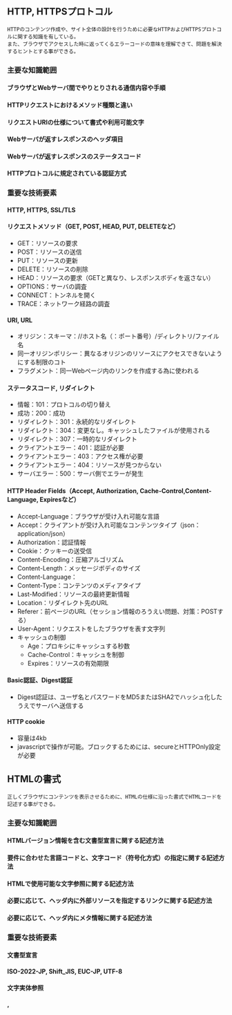 ## HTTP, HTTPSプロトコル
	HTTPのコンテンツ作成や、サイト全体の設計を行うために必要なHTTPおよびHTTPSプロトコルに関する知識を有している。
	また、ブラウザでアクセスした時に返ってくるエラーコードの意味を理解できて、問題を解決するヒントとする事ができる。
### 主要な知識範囲
#### ブラウザとWebサーバ間でやりとりされる通信内容や手順
#### HTTPリクエストにおけるメソッド種類と違い
#### リクエストURIの仕様について書式や利用可能文字
#### Webサーバが返すレスポンスのヘッダ項目
#### Webサーバが返すレスポンスのステータスコード
#### HTTPプロトコルに規定されている認証方式
### 重要な技術要素
#### HTTP, HTTPS, SSL/TLS
#### リクエストメソッド（GET, POST, HEAD, PUT, DELETEなど）
* GET：リソースの要求
* POST：リソースの送信
* PUT：リソースの更新
* DELETE：リソースの削除
* HEAD：リソースの要求（GETと異なり、レスポンスボディを返さない）
* OPTIONS：サーバの調査
* CONNECT：トンネルを開く
* TRACE：ネットワーク経路の調査
#### URI, URL
* オリジン：スキーマ：//ホスト名（：ポート番号）/ディレクトリ/ファイル名
* 同一オリジンポリシー：異なるオリジンのリソースにアクセスできないようにする制限のコト
* フラグメント：同一Webページ内のリンクを作成する為に使われる
#### ステータスコード, リダイレクト
* 情報：101：プロトコルの切り替え
* 成功：200：成功
* リダイレクト：301：永続的なリダイレクト
* リダイレクト：304：変更なし。キャッシュしたファイルが使用される
* リダイレクト：307：一時的なリダイレクト
* クライアントエラー：401：認証が必要
* クライアントエラー：403：アクセス権が必要
* クライアントエラー：404：リソースが見つからない
* サーバエラー：500：サーバ側でエラーが発生
#### HTTP Header Fields（Accept, Authorization, Cache-Control,Content-Language, Expiresなど） 
* Accept-Language：ブラウザが受け入れ可能な言語
* Accept：クライアントが受け入れ可能なコンテンツタイプ（json：application/json）
* Authorization：認証情報
* Cookie：クッキーの送受信
* Content-Encoding：圧縮アルゴリズム
* Content-Length：メッセージボディのサイズ
* Content-Language：
* Content-Type：コンテンツのメディアタイプ
* Last-Modified：リソースの最終更新情報
* Location：リダイレクト先のURL
* Referer：前ページのURL（セッション情報のろうえい問題、対策：POSTする）
* User-Agent：リクエストをしたブラウザを表す文字列
* キャッシュの制御
	+ Age：プロキシにキャッシュする秒数
	+ Cache-Control：キャッシュを制御
	+ Expires：リソースの有効期限
#### Basic認証、Digest認証
* Digest認証は、ユーザ名とパスワードをMD5またはSHA2でハッシュ化したうえでサーバへ送信する
#### HTTP cookie
* 容量は4kb
* javascriptで操作が可能。ブロックするためには、secureとHTTPOnly設定が必要

## HTMLの書式
	正しくブラウザにコンテンツを表示させるために、HTMLの仕様に沿った書式でHTMLコードを記述する事ができる。
### 主要な知識範囲
#### HTMLバージョン情報を含む文書型宣言に関する記述方法
#### 要件に合わせた言語コードと、文字コード（符号化方式）の指定に関する記述方法
#### HTMLで使用可能な文字参照に関する記述方法
#### 必要に応じて、ヘッダ内に外部リソースを指定するリンクに関する記述方法
#### 必要に応じて、ヘッダ内にメタ情報に関する記述方法
### 重要な技術要素
#### 文書型宣言
#### ISO-2022-JP, Shift_JIS, EUC-JP, UTF-8
#### 文字実体参照
#### <html>,<title>,<link>,<meta>

## Web関連技術の概要
	動的なWebコンテンツを作成するプロジェクトにおいて、どのような技術や対策を行っているのかを理解し、プロジェクト内で円滑にコミュニケーションできるために必要な知識を有している。
	Webコンテンツへのアクセスを伸ばす方法として、一般的に利用されているものについて説明する事ができる。
### 主要な知識範囲
#### Webコンテンツを作成する際に使うスクリプト言語や画像ファイル、規格の概要
#### Webに関する、セキュリティ脅威に関する技術の概要
#### 要件に応じて、HTMLコンテンツ作成の際に理解が必要となるWeb関連技術の概要
### 重要な技術要素
#### セッション
#### Ajax
* AjaxはJavascriptの組込オブジェクトであるXMLHttpRequestを利用して、Webサーバに非同期のリクエストを行う。
* Webサーバから返却されるデータの形式としては主にJSONやXMLが用いられる。
#### インタレース, 画像ファイルフォーマット(BMP, PNG, JPEG, GIFなど)
#### MVCアーキテクチャ
#### Base64
#### Data URI スキーム
#### セキュリティ
* SQLインジェクション
* クロスサイト・スクリプティング
* CSRF (クロスサイト・リクエスト・フォージェリ)
* ディレクトリ・トラバーサル
* HTTP ヘッダ・インジェクション
#### DOM
#### マイクロデータ, カスタムデータ属性

$CATEGORY: 1.1 Webの基礎知識

::例題1.27::html要素のタグの省略に関する説明のうち、正しいものを１つ選びなさい。{
	~開始タグのみ省略できる
	~終了タグのみ省略できる
	=開始タグ・終了タグとも省略できる
	~開始タグ・終了タグとも省略できない
	~動的に生成されるページの場合のみ、開始タグ・終了タグともに省略できる
}

::例題1.26::HTTP cookie の説明として間違っているのは次のうちどれか。 {
	~HTTP cookieによりステートフルなサービスを可能にする。
	~HTTP cookieは通信時はHTTPヘッダに含まれる。
	~HTTP cookieはクライアントに保存される。
	=HTTP cookieに有効期限がないと削除しない限り残り続ける。
	~HTTP cookieのサイズは4KBである。
}

::例題1.25::Webサーバーへの脆弱性攻撃の一つで、ブラウザから本来アクセスできないはずのサーバーのファイルにアクセスする攻撃で、別名「../ 攻撃」とも呼ばれるのは次のうちどれか。{
	~OSコマンドインジェクション
	~SQLインジェクション
	=ディレクトリトラバーサル
	~クロスサイトスクリプティング（XSS）
	~HTTPヘッダインジェクション
}

::例題1.24::HTTPヘッダフィールドの内、Webアクセスの高速化を目的に設定できるのは次のうちどれか。3つ選びなさい。{
	~%33.3%Cache-Control
	~%33.3%Expires
	~%33.3%Last-Modified
	~%-33.3%Set-Cookie
	~%-33.3%User-Agent
}

::例題1.23::HTTP/1.1プロトコルのリクエストメソッドの説明として正しくないのは次のうちどれか。{
	~HTML5のフォームで指定できるのはGETとPOSTのみである。
	~GETでは、リクエストパラメータはURLに含まれるが、POSTではボディに含まれる。
	~GETではデータサイズの制限があるが、POSTにはない。
	=GETリクエストに対しては、PUTリクエスト付きのレスポンスメッセージが戻る。
}

::例題1.22::Ajax と最も関連のない技術は次のうちどれか。{
	~Javascript
	=JavaServerPages
	~jQuery
	~JSON
	~XMLHttpRequest
}

::例題1.21::カスタムデータ属性 (data-*) 名の * 部分の使用制限として正しいのは次のうちどれか。３つ選びなさい。{
	~%-33.333%ハイフン（-）を使ってはならない。
	~%33.333%xml で始めてはならない。
	~%33.333%コロン (:) を使ってはならない。
	~%33.333%大文字の A から Z を使ってはならない。
	~%-33.333%アンダースコア（_）を使ってはならない。
}

::例題1.20::価格を表示する箇所で円マーク(¥)を正しく表示できないのは次のうちどれか。
なお、文字セットは UTF8、フォントは arial、円マークの unicode 文字番号は10進表記で165とする。{
	~&amp;yen;
	~&amp;#165;
	=&#o245;
	~&amp;#xA5;
	~¥
}

::例題1.19::link 要素の rel 属性の使用方法として正しいものを2つ答えよ。{
	~%50%&lt;link rel="stylesheet" href="/default.css" type="text/css"&gt;
	~%-50%&lt;link rel="alternate" href="/en/index.html" hreflang="English"&gt;
	~%-50%&lt;link rel="alternate" media="smartphone" href="/m/index.html"&gt;
	~%50%&lt;link rel="canonical" href="https://example.com/"&gt;
}

::例題1.18::下記のように分類される画像をWebで使用する際にそれぞれフォーマットとして最も適した組み合わせは次のうちどれか。
A<br>
・写真が多く、フルカラー（1670万色）で表示したい<br>
・グラデーションのデザイン画がある<br>
・背景を透過したい<br>
B<br>
・企業ロゴなどのイラスト、アイコンが多い<br>
・アイコンにアニメーションを入れたい
{
	~BMP と PNG
	=PNG と GIF
	~JPEG と GIF
	~JPEG と PNG
}

::例題1.17::ウェブサイトのコンテンツを、一元的に管理する仕組みの名称として最もふさわしいものを選択してください。{
	~Blog
	=CMS
	~リポジトリ
	~データウェアハウス
	~フレームワーク
}

::例題1.16::titleタグについての説明で、<u>間違っているもの</u>を選択してください。{
	~headタグ内に記述する必要がある
	~SEO対策として、title要素は重要である
	=HTML4.01,HTML5ともにtitleは必須タグである
	~ titleには文書の内容を表す文章を記述する
}

::例題1.15::HTTPに規定されている認証方式に関する説明として、正しいものを2つ選択してください。{
	~%-50%BASIC認証では、ID,パスワードをウェブブラウザ標準の暗号化方式で送信する
	~%50%Digest認証では、ユーザ名とパスワードを、MD5でダイジェスト化して送信する
	~%-50%Digest認証では、ユーザ名とパスワードを、暗号化せずに一部のみ送信する
	~%50%BASIC認証では、ID,パスワードを暗号化せずに送信する
	~%-50%Captcha認証では、機械には判別しにくい画像を使用して認証を行なう
}

::例題1.14::HTML5の文書型宣言として<u>間違っているもの</u>を2つ選びなさい。{
	~%50%&lt;!doctype&gt;
	~%-50%&lt;!doctype html&gt;
	~%50%&lt; !DOCTYPE HTML&gt;
	~%-50%&lt;!DOCTYPE HTML &gt;
	~%-50%&lt;!DOCTYPE html PUBLIC "-//W3C//DTD HTML 4.01//EN"&gt;
}

::例題1.13::HTML5のtitle要素に関する記述のうち、<u>間違っているもの</u>をすべて選びなさい。{
	~%50%1つのHTML文書に必ず1つ必要。
	~%-50%head要素内に配置する。
	~%-50%複数は配置できない。
	~%-50%要素内容にはテキストしか入れられない。
	~%50%条件によっては終了タグを省略できる。
}

::例題1.12::文字（実体）参照として無効な記述を選択してください。{
	~&amp;amp;
	~&amp;#39;
	~&amp;#x266A;
	=&amp;0x1A;
}

::例題1.11::HTML5のコンテンツ・モデル（Content models）において、セクショニング・コンテンツ（Sectioning content）である要素の組み合わせで適切なものはどれか。正しいものを1つ選びなさい。{
	~h1 h2 h3 h4 h5 h6
	~footer header main section
	~blockquote body fieldset figure td
	=article aside nav section
}

::例題1.10::Data URIについての解説で<u>誤っているもの</u>を選択してください。{
	~主にWebサイト表示の高速化のための技術である
	=画像ファイルなど、HTMLファイルの外にあるファイルの場所を指すURIである
	~画像データのエンコードはBase64形式で行なわれる
	~ブラウザによって対応状況に差がある
	~HTML、CSSで使用できる
}

::例題1.9::HTML5で、文字エンコーディングを設定するために有効な書式を2つ選びなさい。{
	~%-50%&lt;html lang=&quot;ja&quot;&gt;
	~%-50%&lt;html charset=&quot;UTF-8&quot;&gt;
	~%50%&lt;meta charset=&quot;UTF-8&quot;&gt;
	~%50%&lt;meta http-equiv=&quot;Content-Type&quot; content=&quot;text/html; charset=UTF-8&quot;&gt;
	~%-50%&lt;meta encoding=&quot;UTF-8&quot;&gt;
}

::例題1.8::SSL/TLSの規格として古い順に並べたものを選びなさい。{
	~SSL 1.0,TLS 1.0,TLS 1.1,TLS 1.2,SSL 2.0,SSL 3.0
	~TLS 1.0,TLS 1.1,TLS 1.2,SSL 1.0,SSL 2.0,SSL 3.0
	=SSL 1.0,SSL 2.0,SSL 3.0,TLS 1.0,TLS 1.1,TLS 1.2
	~TLS 1.0,SSL 1.0,TLS 1.1,SSL 2.0,SSL 3.0,TLS 1.2
}

::例題1.7::HTTPSを使用して、Webサーバの正当性を確認するために必要なものを2つ選びなさい。{
	~%50%認証局
	~%-50%クライアント証明書
	~%-50%承認局
	~%50%サーバ証明書
	~%-50%署名局
}

::例題1.6::Base64についての説明で<u>誤っているもの</u>を一つ選択しなさい。{
	~バイナリデータを印字可能文字に置き換える仕組みである
	=データ量は変換前と変換後で変わらない
	~英数字と記号を使用する
	~端数に当たる部分には'='を使用する
	~変換後は1行64文字で改行される
}

::例題1.5::HTTPSに関する説明で、正しいものを2つ選びなさい。{
	~%-50%HTTP通信の速度向上を目的に使用される。
	~%-50%HTTPS通信ではHTTP通信は行われない。
	~%50%HTTPSでは、データを暗号化して送受信する。
	~%50%HTTPS通信には、TLS（またはSSL）プロトコルも使われる。
	~%-50%HTTPSはIETFにより標準化されている。
}

::例題1.4::HTML5文書において、外部スタイルシート「style.css」を読み込ませるための記述として正しいものを１つ選びなさい。{
	~&lt;link href=&quot;style.css&quot;&gt;
	~&lt;link href=&quot;style.css&quot; type=&quot;text/css&quot;&gt;
	~&lt;link rel=&quot;text/css&quot; href=&quot;style.css&quot;&gt;
	=&lt;link rel=&quot;stylesheet&quot; href=&quot;style.css&quot;&gt;
	~&lt;link rel=&quot;stylesheet&quot; href=&quot;style.css&quot; type=&quot;text/plain&quot;&gt;
}

::例題1.3::XHTML書式の特徴についての説明で、正しいものを2つ選びなさい。{
	~%50%html要素の開始タグにXHTML用の名前空間を指定する。
	~%-50%html要素の代わりにxhtml要素を使ってもよい。
	~%-50%属性の値は「&quot;」や「&apos;」で囲む必要はない。
	~%-50%要素名や属性名は全て大文字で記述しなければならない。
	~%50%空要素には終了タグを付加するか、開始タグの閉じかっこを「/&gt;」としなければならない。
}

::例題1.2::HTTPプロトコルにおけるExpiresヘッダフィールドに関する記述として<u>間違っているもの</u>を１つ選びなさい。{
	~キャッシュを利用する事でウェブページに関するロードの高速化が期待できる。
	=HTTPリクエストに付加され送信される。
	~キャッシュの有効期間期限を指定できる。
	~スクリプトやスタイルシートにも利用できる。
	~HTTP/1.1において、Cache-Controlフィールドのmax-age指示子がある場合は、Expiresフィールドは上書きされる。
}

::例題1.1::HTTP/1.1に関する記述のうち、<u>間違っているもの</u>を選びなさい。{
	~トランスポート・プロトコルとして、通常はTCPを使用する。
	~デフォルトのポート番号は80番である。
	=定義されているメソッドは、GETとPOSTの2種類である。
	~リクエストには、リクエストライン・リクエストヘッダフィールド・ボディメッセージなどが含まれる。
	~レスポンスにおけるステータスコードの番号が5から始まる場合は、サーバ側でなにか問題が発生している可能性が高い。
}